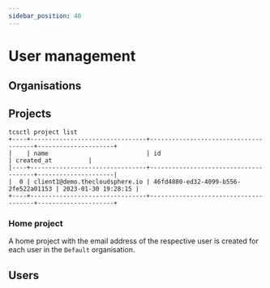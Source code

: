 ```yaml
---
sidebar_position: 40
---
```


# User management

## Organisations

## Projects

```console
tcsctl project list
+----+--------------------------------+--------------------------------------+---------------------+
|    | name                           | id                                   | created_at          |
|----+--------------------------------+--------------------------------------+---------------------|
|  0 | client1@demo.thecloudsphere.io | 46fd4880-ed32-4099-b556-2fe522a01153 | 2023-01-30 19:28:15 |
+----+--------------------------------+--------------------------------------+---------------------+
```

### Home project

A home project with the email address of the respective user is created for each
user in the ``Default`` organisation.

## Users
